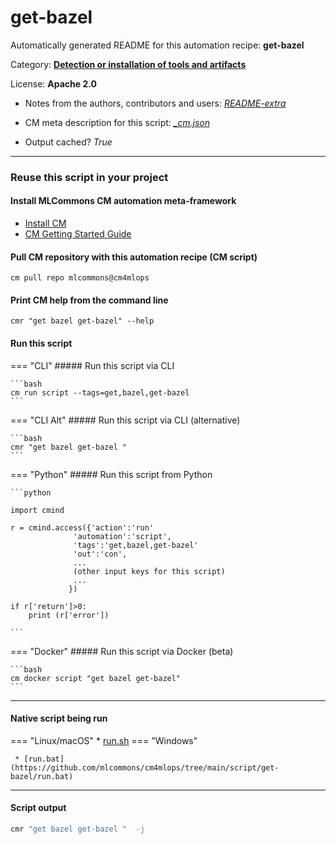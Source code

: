 # get-bazel
Automatically generated README for this automation recipe: **get-bazel**

Category: **[Detection or installation of tools and artifacts](..)**

License: **Apache 2.0**

* Notes from the authors, contributors and users: [*README-extra*](https://github.com/mlcommons/cm4mlops/tree/main/script/get-bazel/README-extra.md)

* CM meta description for this script: *[_cm.json](https://github.com/mlcommons/cm4mlops/tree/main/script/get-bazel/_cm.json)*
* Output cached? *True*

---
### Reuse this script in your project

#### Install MLCommons CM automation meta-framework

* [Install CM](https://docs.mlcommons.org/ck/install)
* [CM Getting Started Guide](https://docs.mlcommons.org/ck/getting-started/)

#### Pull CM repository with this automation recipe (CM script)

```cm pull repo mlcommons@cm4mlops```

#### Print CM help from the command line

````cmr "get bazel get-bazel" --help````

#### Run this script

=== "CLI"
    ##### Run this script via CLI

    ```bash
    cm run script --tags=get,bazel,get-bazel 
    ```
=== "CLI Alt"
    ##### Run this script via CLI (alternative)


    ```bash
    cmr "get bazel get-bazel " 
    ```

=== "Python"
    ##### Run this script from Python


    ```python

    import cmind

    r = cmind.access({'action':'run'
                  'automation':'script',
                  'tags':'get,bazel,get-bazel'
                  'out':'con',
                  ...
                  (other input keys for this script)
                  ...
                 })

    if r['return']>0:
        print (r['error'])

    ```


=== "Docker"
    ##### Run this script via Docker (beta)

    ```bash
    cm docker script "get bazel get-bazel" 
    ```
___


#### Native script being run
=== "Linux/macOS"
     * [run.sh](https://github.com/mlcommons/cm4mlops/tree/main/script/get-bazel/run.sh)
=== "Windows"

     * [run.bat](https://github.com/mlcommons/cm4mlops/tree/main/script/get-bazel/run.bat)
___
#### Script output
```bash
cmr "get bazel get-bazel "  -j
```